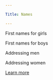 ```yaml
---

Title: Names

---
```


First names for girls

First names for boys

Addressing men

Addressing women

[Learn more](https://en.wikipedia.org/wiki/Italian_name)
